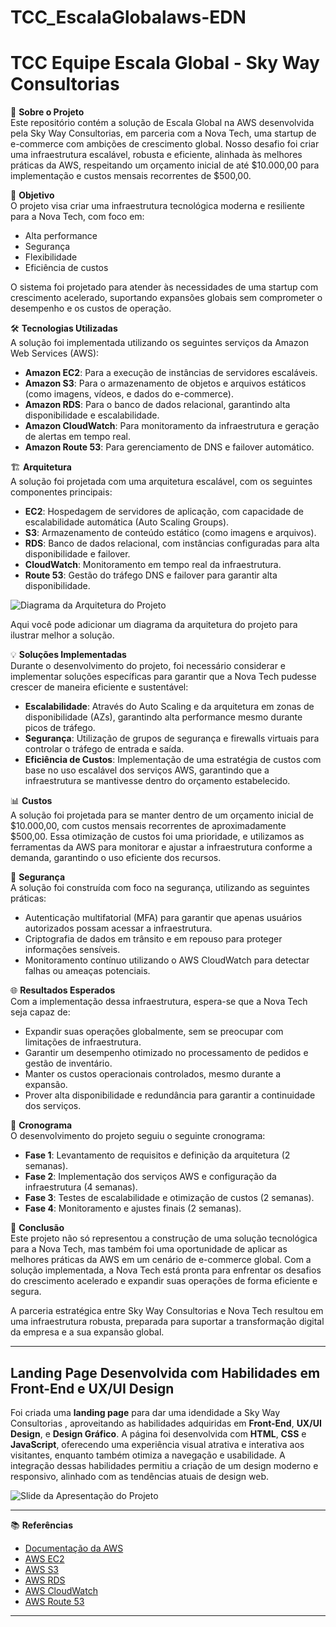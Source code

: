 # TCC_EscalaGlobalaws-EDN

# TCC Equipe Escala Global - Sky Way Consultorias 

📖 **Sobre o Projeto**  
Este repositório contém a solução de Escala Global na AWS desenvolvida pela Sky Way Consultorias, em parceria com a Nova Tech, uma startup de e-commerce com ambições de crescimento global. Nosso desafio foi criar uma infraestrutura escalável, robusta e eficiente, alinhada às melhores práticas da AWS, respeitando um orçamento inicial de até $10.000,00 para implementação e custos mensais recorrentes de $500,00.

🚀 **Objetivo**  
O projeto visa criar uma infraestrutura tecnológica moderna e resiliente para a Nova Tech, com foco em:

- Alta performance
- Segurança
- Flexibilidade
- Eficiência de custos

O sistema foi projetado para atender às necessidades de uma startup com crescimento acelerado, suportando expansões globais sem comprometer o desempenho e os custos de operação.

🛠️ **Tecnologias Utilizadas**  
A solução foi implementada utilizando os seguintes serviços da Amazon Web Services (AWS):

- **Amazon EC2**: Para a execução de instâncias de servidores escaláveis.
- **Amazon S3**: Para o armazenamento de objetos e arquivos estáticos (como imagens, vídeos, e dados do e-commerce).
- **Amazon RDS**: Para o banco de dados relacional, garantindo alta disponibilidade e escalabilidade.
- **Amazon CloudWatch**: Para monitoramento da infraestrutura e geração de alertas em tempo real.
- **Amazon Route 53**: Para gerenciamento de DNS e failover automático.

🏗️ **Arquitetura**  
A solução foi projetada com uma arquitetura escalável, com os seguintes componentes principais:

- **EC2**: Hospedagem de servidores de aplicação, com capacidade de escalabilidade automática (Auto Scaling Groups).
- **S3**: Armazenamento de conteúdo estático (como imagens e arquivos).
- **RDS**: Banco de dados relacional, com instâncias configuradas para alta disponibilidade e failover.
- **CloudWatch**: Monitoramento em tempo real da infraestrutura.
- **Route 53**: Gestão do tráfego DNS e failover para garantir alta disponibilidade.

![Diagrama da Arquitetura do Projeto](link-da-imagem-diagrama)

Aqui você pode adicionar um diagrama da arquitetura do projeto para ilustrar melhor a solução.

💡 **Soluções Implementadas**  
Durante o desenvolvimento do projeto, foi necessário considerar e implementar soluções específicas para garantir que a Nova Tech pudesse crescer de maneira eficiente e sustentável:

- **Escalabilidade**: Através do Auto Scaling e da arquitetura em zonas de disponibilidade (AZs), garantindo alta performance mesmo durante picos de tráfego.
- **Segurança**: Utilização de grupos de segurança e firewalls virtuais para controlar o tráfego de entrada e saída.
- **Eficiência de Custos**: Implementação de uma estratégia de custos com base no uso escalável dos serviços AWS, garantindo que a infraestrutura se mantivesse dentro do orçamento estabelecido.

📊 **Custos**  
A solução foi projetada para se manter dentro de um orçamento inicial de $10.000,00, com custos mensais recorrentes de aproximadamente $500,00. Essa otimização de custos foi uma prioridade, e utilizamos as ferramentas da AWS para monitorar e ajustar a infraestrutura conforme a demanda, garantindo o uso eficiente dos recursos.

🔐 **Segurança**  
A solução foi construída com foco na segurança, utilizando as seguintes práticas:

- Autenticação multifatorial (MFA) para garantir que apenas usuários autorizados possam acessar a infraestrutura.
- Criptografia de dados em trânsito e em repouso para proteger informações sensíveis.
- Monitoramento contínuo utilizando o AWS CloudWatch para detectar falhas ou ameaças potenciais.

🌐 **Resultados Esperados**  
Com a implementação dessa infraestrutura, espera-se que a Nova Tech seja capaz de:

- Expandir suas operações globalmente, sem se preocupar com limitações de infraestrutura.
- Garantir um desempenho otimizado no processamento de pedidos e gestão de inventário.
- Manter os custos operacionais controlados, mesmo durante a expansão.
- Prover alta disponibilidade e redundância para garantir a continuidade dos serviços.

📅 **Cronograma**  
O desenvolvimento do projeto seguiu o seguinte cronograma:

- **Fase 1**: Levantamento de requisitos e definição da arquitetura (2 semanas).
- **Fase 2**: Implementação dos serviços AWS e configuração da infraestrutura (4 semanas).
- **Fase 3**: Testes de escalabilidade e otimização de custos (2 semanas).
- **Fase 4**: Monitoramento e ajustes finais (2 semanas).

📜 **Conclusão**  
Este projeto não só representou a construção de uma solução tecnológica para a Nova Tech, mas também foi uma oportunidade de aplicar as melhores práticas da AWS em um cenário de e-commerce global. Com a solução implementada, a Nova Tech está pronta para enfrentar os desafios do crescimento acelerado e expandir suas operações de forma eficiente e segura.

A parceria estratégica entre Sky Way Consultorias e Nova Tech resultou em uma infraestrutura robusta, preparada para suportar a transformação digital da empresa e a sua expansão global.

---

## **Landing Page Desenvolvida com Habilidades em Front-End e UX/UI Design**

Foi criada uma **landing page** para dar uma idendidade a Sky Way Consultorias , aproveitando as habilidades adquiridas em **Front-End**, **UX/UI Design**, e **Design Gráfico**. A página foi desenvolvida com **HTML**, **CSS** e **JavaScript**, oferecendo uma experiência visual atrativa e interativa aos visitantes, enquanto também otimiza a navegação e usabilidade. A integração dessas habilidades permitiu a criação de um design moderno e responsivo, alinhado com as tendências atuais de design web.

![Slide da Apresentação do Projeto](link-do-slide)

---

📚 **Referências**  
- [Documentação da AWS](https://aws.amazon.com/documentation/)
- [AWS EC2](https://aws.amazon.com/ec2/)
- [AWS S3](https://aws.amazon.com/s3/)
- [AWS RDS](https://aws.amazon.com/rds/)
- [AWS CloudWatch](https://aws.amazon.com/cloudwatch/)
- [AWS Route 53](https://aws.amazon.com/route53/)

---


